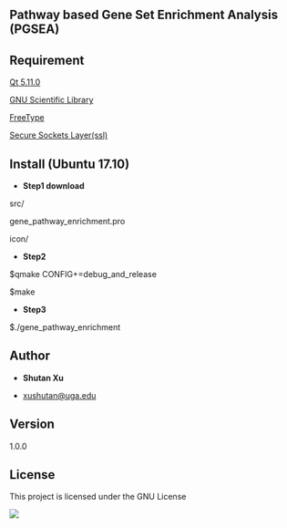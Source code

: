 ## Pathway based Gene Set Enrichment Analysis (PGSEA)

## Requirement

[Qt 5.11.0](https://www.qt.io/download)

[GNU Scientific Library](https://www.gnu.org/software/gsl/)

[FreeType](https://www.freetype.org/)

[Secure Sockets Layer(ssl)](https://www.openssl.org/source/)

## Install (Ubuntu 17.10)
* **Step1 download** 

src/

gene_pathway_enrichment.pro

icon/

* **Step2** 

$qmake CONFIG+=debug_and_release

$make

* **Step3** 

$./gene_pathway_enrichment

## Author

* **Shutan Xu** 

* xushutan@uga.edu

## Version
1.0.0

## License

This project is licensed under the GNU License


![](https://github.com/xushutan/PathwayEnrichment/blob/master/figure.png)